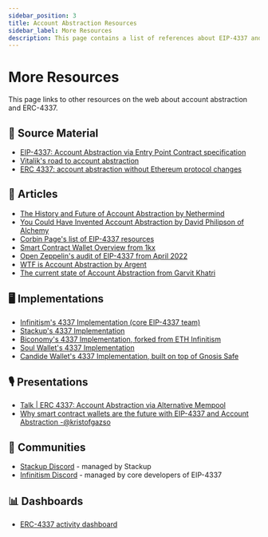```yaml
---
sidebar_position: 3
title: Account Abstraction Resources
sidebar_label: More Resources
description: This page contains a list of references about EIP-4337 and account abstraction, curated by the Stackup team. Find everything you need to get started here!
---
```


# More Resources

This page links to other resources on the web about account abstraction and ERC-4337.

## 📝 Source Material

- [EIP-4337: Account Abstraction via Entry Point Contract specification](https://eips.ethereum.org/EIPS/eip-4337)
- [Vitalik's road to account abstraction](https://notes.ethereum.org/@vbuterin/account_abstraction_roadmap)
- [ERC 4337: account abstraction without Ethereum protocol changes](https://medium.com/infinitism/erc-4337-account-abstraction-without-ethereum-protocol-changes-d75c9d94dc4a)

## 📰 Articles

- [The History and Future of Account Abstraction by Nethermind](https://medium.com/nethermind-eth/the-history-and-future-of-account-abstraction-10cb097ebdc8)
- [You Could Have Invented Account Abstraction by David Philipson of Alchemy](https://www.alchemy.com/blog/account-abstraction)
- [Corbin Page's list of EIP-4337 resources](https://github.com/PaymagicXYZ/awesome-account-abstraction)
- [Smart Contract Wallet Overview from 1kx](https://medium.com/1kxnetwork/wallets-91c7c3457578)
- [Open Zeppelin's audit of EIP-4337 from April 2022](https://blog.openzeppelin.com/eth-foundation-account-abstraction-audit/)
- [WTF is Account Abstraction by Argent](https://www.argent.xyz/blog/wtf-is-account-abstraction/)
- [The current state of Account Abstraction from Garvit Khatri](https://mirror.xyz/0x6C2265693900a68b9c9CBE2d6Eae3bd9336060db/MIThq8Ford5O3b0hDA4LR_tsRteDfazRfpVQXOR3Euk)

## 🖥️ Implementations

- [Infinitism's 4337 Implementation (core EIP-4337 team)](https://github.com/eth-infinitism/account-abstraction/tree/develop/contracts)
- [Stackup's 4337 Implementation](https://github.com/stackup-wallet)
- [Biconomy's 4337 Implementation, forked from ETH Infinitism](https://github.com/bcnmy/scw-contracts/tree/master/contracts/smart-contract-wallet/aa-4337)
- [Soul Wallet's 4337 Implementation](https://github.com/proofofsoulprotocol/soul-wallet-contract/blob/main/contracts/SmartWallet.sol)
- [Candide Wallet's 4337 Implementation, built on top of Gnosis Safe](https://github.com/candidelabs/CandideWalletContracts)

## 🎙 Presentations

- [Talk | ERC 4337: Account Abstraction via Alternative Mempool](https://www.youtube.com/watch?v=eyT6WzJmWyc)
- [Why smart contract wallets are the future with EIP-4337 and Account Abstraction -@kristofgazso](https://www.youtube.com/watch?v=LdaoBzwHFkU)

## 💬 Communities

- [Stackup Discord](https://discord.gg/VTjJGvMNyW) - managed by Stackup
- [Infinitism Discord](https://discord.gg/4zeTMfSreu) - managed by core developers of EIP-4337

## 📊 Dashboards

- [ERC-4337 activity dashboard](https://dune.com/johnrising/erc-4337)
